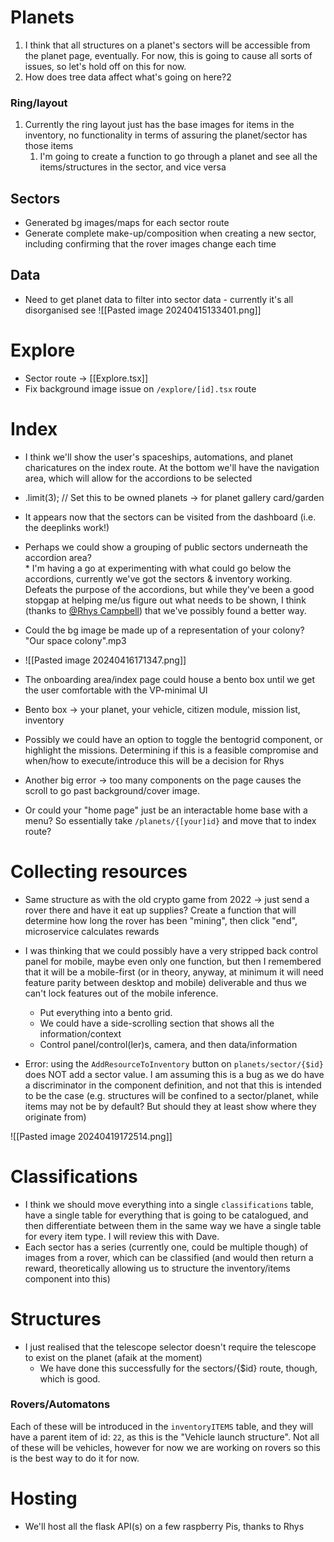 # Planets
1. I think that all structures on a planet's sectors will be accessible from the planet page, eventually. For now, this is going to cause all sorts of issues, so let's hold off on this for now.
2. How does tree data affect what's going on here?2

### Ring/layout
1. Currently the ring layout just has the base images for items in the inventory, no functionality in terms of assuring the planet/sector has those items
	1. I'm going to create a function to go through a planet and see all the items/structures in the sector, and vice versa
## Sectors
* Generated bg images/maps for each sector route
* Generate complete make-up/composition when creating a new sector, including confirming that the rover images change each time

## Data
* Need to get planet data to filter into sector data - currently it's all disorganised see ![[Pasted image 20240415133401.png]]

# Explore
* Sector route -> [[Explore.tsx]] 
* Fix background image issue on `/explore/[id].tsx` route

# Index
* I think we'll show the user's spaceships, automations, and planet charicatures on the index route. At the bottom we'll have the navigation area, which will allow for the accordions to be selected
* .limit(3); // Set this to be owned planets -> for planet gallery card/garden
* It appears now that the sectors can be visited from the dashboard (i.e. the deeplinks work!)
* Perhaps we could show a grouping of public sectors underneath the accordion area?\
		* I'm having a go at experimenting with what could go below the accordions, currently we've got the sectors & inventory working. Defeats the purpose of the accordions, but while they've been a good stopgap at helping me/us figure out what needs to be shown, I think (thanks to [@Rhys Campbell](https://signalkineticsgroup.slack.com/team/U05MVAXPMCL)) that we've possibly found a better way.  
* Could the bg image be made up of a representation of your colony? "Our space colony".mp3
* ![[Pasted image 20240416171347.png]]

* The onboarding area/index page could house a bento box until we get the user comfortable with the VP-minimal UI
* Bento box -> your planet, your vehicle, citizen module, mission list, inventory
* Possibly we could have an option to toggle the bentogrid component, or highlight the missions. Determining if this is a feasible compromise and when/how to execute/introduce this will be a decision for Rhys
* Another big error -> too many components on the page causes the scroll to go past background/cover image.
* Or could your "home page" just be an interactable home base with a menu? So essentially take `/planets/{[your]id}` and move that to index route?

# Collecting resources
* Same structure as with the old crypto game from 2022 -> just send a rover there and have it eat up supplies? Create a function that will determine how long the rover has been "mining", then click "end", microservice calculates rewards
* I was thinking that we could possibly have a very stripped back control panel for mobile, maybe even only one function, but then I remembered that it will be a mobile-first (or in theory, anyway, at minimum it will need feature parity between desktop and mobile) deliverable and thus we can't lock features out of the mobile inference.
	* Put everything into a bento grid.
	* We could have a side-scrolling section that shows all the information/context
	* Control panel/control(ler)s, camera, and then data/information

* Error: using the `AddResourceToInventory` button on `planets/sector/{$id}` does NOT add a sector value. I am assuming this is a bug as we do have a discriminator in the component definition, and not that this is intended to be the case (e.g. structures will be confined to a sector/planet, while items may not be by default? But should they at least show where they originate from)

![[Pasted image 20240419172514.png]]

# Classifications
* I think we should move everything into a single `classifications` table, have a single table for everything that is going to be catalogued, and then differentiate between them in the same way we have a single table for every item type. I will review this with Dave.
* Each sector has a series (currently one, could be multiple though) of images from a rover, which can be classified (and would then return a reward, theoretically allowing us to structure the inventory/items component into this)

# Structures
* I just realised that the telescope selector doesn't require the telescope to exist on the planet (afaik at the moment)
	* We have done this successfully for the sectors/{$id} route, though, which is good.

### Rovers/Automatons
Each of these will be introduced in the `inventoryITEMS` table, and they will have a parent item of id: `22`, as this is the "Vehicle launch structure". Not all of these will be vehicles, however for now we are working on rovers so this is the best way to do it for now.
# Hosting
* We'll host all the flask API(s) on a few raspberry Pis, thanks to Rhys